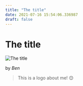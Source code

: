 ```yaml
---
title: "The title"
date: 2021-07-16 15:54:06.336987
draft: false
---
```


# The title

![The title](../images/f5369f17-e677-11eb-b7a9-60f262b60b65.png)

by *Ben*



> This is a logo about me! 😊